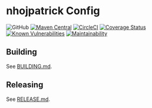 # nhojpatrick Config

![GitHub](https://img.shields.io/github/license/nhojpatrick/nhojpatrick-config?style=plastic)
[![Maven Central](https://img.shields.io/maven-central/v/com.github.nhojpatrick.config/nhojpatrick-config?style=plastic)](https://search.maven.org/artifact/com.github.nhojpatrick.config/nhojpatrick-config)
[![CircleCI](https://circleci.com/gh/nhojpatrick/nhojpatrick-config/tree/develop.svg?style=svg)](https://circleci.com/gh/nhojpatrick/nhojpatrick-config/tree/develop)
[![Coverage Status](https://coveralls.io/repos/github/nhojpatrick/nhojpatrick-config/badge.svg?branch=develop)](https://coveralls.io/github/nhojpatrick/nhojpatrick-config?branch=develop)
[![Known Vulnerabilities](https://snyk.io/test/github/nhojpatrick/nhojpatrick-config/develop/badge.svg)](https://snyk.io/test/github/nhojpatrick/nhojpatrick-config/develop)
[![Maintainability](https://api.codeclimate.com/v1/badges/0c5c43047703be949c34/maintainability)](https://codeclimate.com/github/nhojpatrick/nhojpatrick-config/maintainability)

## Building

See [BUILDING.md](./BUILDING.md).

## Releasing
See [RELEASE.md](./RELEASE.md).
